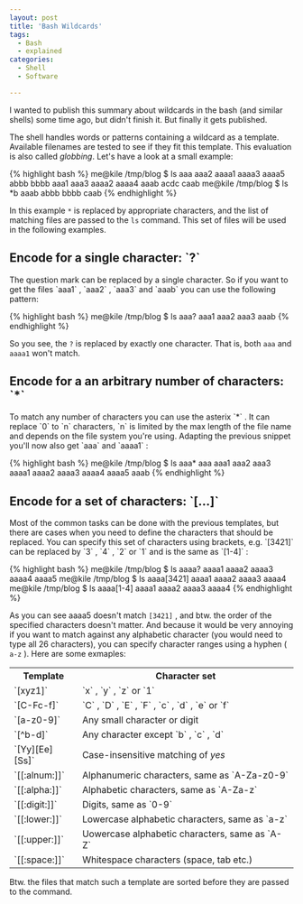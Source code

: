 ```yaml
---
layout: post
title: 'Bash Wildcards'
tags:
  - Bash
  - explained
categories:
  - Shell
  - Software

---
```


I wanted to publish this summary about wildcards in the bash (and similar shells) some time ago, but didn't finish it. But finally it gets published.

The shell handles words or patterns containing a wildcard as a template. Available filenames are tested to see if they fit this template. This evaluation is also called <em>globbing</em>.
Let's have a look at a small example:



{% highlight bash %}
me@kile /tmp/blog $ ls
aaa   aaa2  aaaa1  aaaa3  aaaa5  abbb  bbbb
aaa1  aaa3  aaaa2  aaaa4  aaab   acdc  caab
me@kile /tmp/blog $ ls *b
aaab  abbb  bbbb  caab
{% endhighlight %}



In this example  `*`  is replaced by appropriate characters, and the list of matching files are passed to the  `ls`  command. This set of files will be used in the following examples.

<h2>Encode for a single character:  `?` </h2>
The question mark can be replaced by a single character. So if you want to get the files  `aaa1` ,  `aaa2` ,  `aaa3`  and  `aaab`  you can use the following pattern:



{% highlight bash %}
me@kile /tmp/blog $ ls aaa?
aaa1  aaa2  aaa3  aaab
{% endhighlight %}



So you see, the  `?`  is replaced by exactly one character. That is, both  `aaa`  and  `aaaa1`  won't match.

<h2>Encode for a an arbitrary number of characters:  `*` </h2>
To match any number of characters you can use the asterix  `*` . It can replace  `0`  to  `n`  characters,  `n`  is limited by the max length of the file name and depends on the file system you're using. Adapting the previous snippet you'll now also get  `aaa`  and  `aaaa1` :



{% highlight bash %}
me@kile /tmp/blog $ ls aaa*
aaa  aaa1  aaa2  aaa3  aaaa1  aaaa2  aaaa3  aaaa4  aaaa5  aaab
{% endhighlight %}



<h2>Encode for a set of characters:  `[...]` </h2>
Most of the common tasks can be done with the previous templates, but there are cases when you need to define the characters that should be replaced. You can specify this set of characters using brackets, e.g.  `[3421]`  can be replaced by  `3` ,  `4` ,  `2`  or  `1`  and is the same as  `[1-4]` :



{% highlight bash %}
me@kile /tmp/blog $ ls aaaa?
aaaa1  aaaa2  aaaa3  aaaa4  aaaa5
me@kile /tmp/blog $ ls aaaa[3421]
aaaa1  aaaa2  aaaa3  aaaa4
me@kile /tmp/blog $ ls aaaa[1-4]
aaaa1  aaaa2  aaaa3  aaaa4
{% endhighlight %}



As you can see aaaa5 doesn't match  `[3421]` , and btw. the order of the specified characters doesn't matter. And because it would be very annoying if you want to match against any alphabetic character (you would need to type all 26 characters), you can specify character ranges using a hyphen ( `a-z` ). Here are some exmaples:

<table><tr><th>Template</th><th>Character set</th></tr>
<tr><td> `[xyz1]` </td><td> `x` ,  `y` ,  `z`  or  `1` </td></tr>
<tr><td> `[C-Fc-f]` </td><td> `C` ,  `D` ,  `E` ,  `F` ,  `c` ,  `d` ,  `e`  or  `f` </td></tr>
<tr><td> `[a-z0-9]` </td><td>Any small character or digit</td></tr>
<tr><td> `[^b-d]` </td><td>Any character except  `b` ,  `c` ,  `d` </td></tr>
<tr><td> `[Yy][Ee][Ss]` </td><td>Case-insensitive matching of <em>yes</em></td></tr>
<tr><td> `[[:alnum:]]` </td><td>Alphanumeric characters, same as  `A-Za-z0-9` </td></tr>
<tr><td> `[[:alpha:]]` </td><td>Alphabetic characters, same as  `A-Za-z` </td></tr>
<tr><td> `[[:digit:]]` </td><td>Digits, same as  `0-9` </td></tr>
<tr><td> `[[:lower:]]` </td><td>Lowercase alphabetic characters, same as  `a-z` </td></tr>
<tr><td> `[[:upper:]]` </td><td>Uowercase alphabetic characters, same as  `A-Z` </td></tr>
<tr><td> `[[:space:]]` </td><td>Whitespace characters (space, tab etc.)</td></tr>
</table>

Btw. the files that match such a template are sorted before they are passed to the command.
